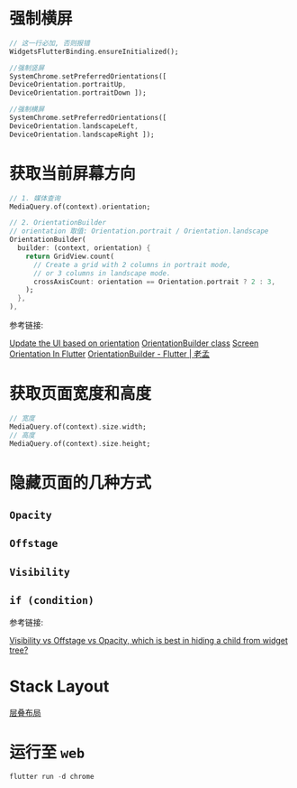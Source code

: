 # 强制横屏

```dart
// 这一行必加, 否则报错
WidgetsFlutterBinding.ensureInitialized();

//强制竖屏
SystemChrome.setPreferredOrientations([ 
DeviceOrientation.portraitUp, 
DeviceOrientation.portraitDown ]);

//强制横屏
SystemChrome.setPreferredOrientations([ 
DeviceOrientation.landscapeLeft, 
DeviceOrientation.landscapeRight ]);
```

# 获取当前屏幕方向

```dart
// 1. 媒体查询
MediaQuery.of(context).orientation;

// 2. OrientationBuilder
// orientation 取值: Orientation.portrait / Orientation.landscape
OrientationBuilder(
  builder: (context, orientation) {
    return GridView.count(
      // Create a grid with 2 columns in portrait mode,
      // or 3 columns in landscape mode.
      crossAxisCount: orientation == Orientation.portrait ? 2 : 3,
    );
  },
),
```

参考链接:

[Update the UI based on orientation](https://docs.flutter.dev/cookbook/design/orientation)
[OrientationBuilder class](https://api.flutter.dev/flutter/widgets/OrientationBuilder-class.html)
[Screen Orientation In Flutter](https://medium.flutterdevs.com/screen-orientation-in-flutter-96526f2c1e7f)
[OrientationBuilder - Flutter | 老孟](http://laomengit.com/flutter/widgets/OrientationBuilder.html#orientationbuilder)

# 获取页面宽度和高度

```dart
// 宽度
MediaQuery.of(context).size.width;
// 高度
MediaQuery.of(context).size.height;
```

# 隐藏页面的几种方式

## `Opacity`

## `Offstage`

## `Visibility`

## `if (condition)`

参考链接:

[Visibility vs Offstage vs Opacity, which is best in hiding a child from widget tree?](https://stackoverflow.com/questions/62355547/visibility-vs-offstage-vs-opacity-which-is-best-in-hiding-a-child-from-widget-t)

# Stack Layout

[层叠布局](https://book.flutterchina.club/chapter4/stack.html#_4-6-%E5%B1%82%E5%8F%A0%E5%B8%83%E5%B1%80-stack%E3%80%81positioned)

# 运行至 `web`

```dart
flutter run -d chrome
```
